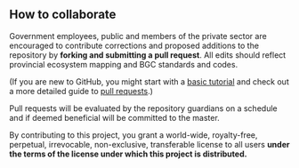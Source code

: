 ## How to collaborate
Government employees, public and members of the private sector are encouraged to contribute corrections and proposed additions to the repository by **forking and submitting a pull request**. All edits should reflect provincial ecosystem mapping and BGC standards and codes.

(If you are new to GitHub, you might start with a [basic tutorial](https://help.github.com/articles/set-up-git) and  check out a more detailed guide to [pull requests](https://help.github.com/articles/using-pull-requests/).)

Pull requests will be evaluated by the repository guardians on a schedule and if deemed beneficial will be committed to the master.

By contributing to this project, you grant a world-wide, royalty-free, perpetual, irrevocable, non-exclusive, transferable license to all users **under the terms of the license under which this project is distributed.**
